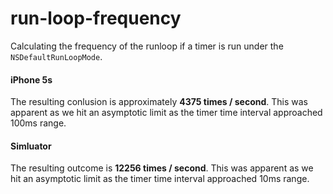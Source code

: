 # run-loop-frequency

Calculating the frequency of the runloop if a timer is run under the ```NSDefaultRunLoopMode```.

#### iPhone 5s

The resulting conlusion is approximately __4375 times / second__. This was apparent as we hit an asymptotic limit as the timer time interval approached 100ms range.

#### Simluator

The resulting outcome is __12256 times / second__. This was apparent as we hit an asymptotic limit as the timer time interval approached 10ms range.
